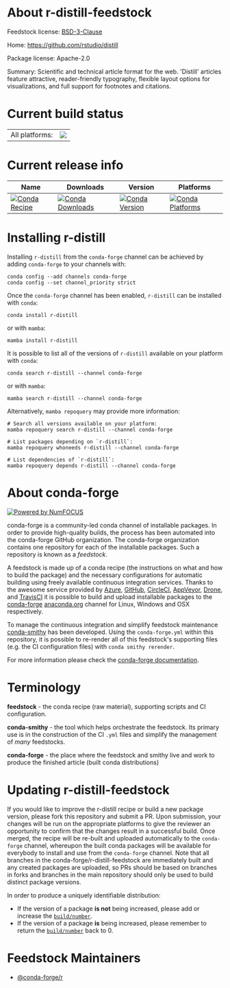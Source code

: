 About r-distill-feedstock
=========================

Feedstock license: [BSD-3-Clause](https://github.com/conda-forge/r-distill-feedstock/blob/main/LICENSE.txt)

Home: https://github.com/rstudio/distill

Package license: Apache-2.0

Summary: Scientific and technical article format for the web. 'Distill' articles feature attractive, reader-friendly typography, flexible layout options for visualizations, and full support for footnotes and citations.

Current build status
====================


<table><tr><td>All platforms:</td>
    <td>
      <a href="https://dev.azure.com/conda-forge/feedstock-builds/_build/latest?definitionId=10084&branchName=main">
        <img src="https://dev.azure.com/conda-forge/feedstock-builds/_apis/build/status/r-distill-feedstock?branchName=main">
      </a>
    </td>
  </tr>
</table>

Current release info
====================

| Name | Downloads | Version | Platforms |
| --- | --- | --- | --- |
| [![Conda Recipe](https://img.shields.io/badge/recipe-r--distill-green.svg)](https://anaconda.org/conda-forge/r-distill) | [![Conda Downloads](https://img.shields.io/conda/dn/conda-forge/r-distill.svg)](https://anaconda.org/conda-forge/r-distill) | [![Conda Version](https://img.shields.io/conda/vn/conda-forge/r-distill.svg)](https://anaconda.org/conda-forge/r-distill) | [![Conda Platforms](https://img.shields.io/conda/pn/conda-forge/r-distill.svg)](https://anaconda.org/conda-forge/r-distill) |

Installing r-distill
====================

Installing `r-distill` from the `conda-forge` channel can be achieved by adding `conda-forge` to your channels with:

```
conda config --add channels conda-forge
conda config --set channel_priority strict
```

Once the `conda-forge` channel has been enabled, `r-distill` can be installed with `conda`:

```
conda install r-distill
```

or with `mamba`:

```
mamba install r-distill
```

It is possible to list all of the versions of `r-distill` available on your platform with `conda`:

```
conda search r-distill --channel conda-forge
```

or with `mamba`:

```
mamba search r-distill --channel conda-forge
```

Alternatively, `mamba repoquery` may provide more information:

```
# Search all versions available on your platform:
mamba repoquery search r-distill --channel conda-forge

# List packages depending on `r-distill`:
mamba repoquery whoneeds r-distill --channel conda-forge

# List dependencies of `r-distill`:
mamba repoquery depends r-distill --channel conda-forge
```


About conda-forge
=================

[![Powered by
NumFOCUS](https://img.shields.io/badge/powered%20by-NumFOCUS-orange.svg?style=flat&colorA=E1523D&colorB=007D8A)](https://numfocus.org)

conda-forge is a community-led conda channel of installable packages.
In order to provide high-quality builds, the process has been automated into the
conda-forge GitHub organization. The conda-forge organization contains one repository
for each of the installable packages. Such a repository is known as a *feedstock*.

A feedstock is made up of a conda recipe (the instructions on what and how to build
the package) and the necessary configurations for automatic building using freely
available continuous integration services. Thanks to the awesome service provided by
[Azure](https://azure.microsoft.com/en-us/services/devops/), [GitHub](https://github.com/),
[CircleCI](https://circleci.com/), [AppVeyor](https://www.appveyor.com/),
[Drone](https://cloud.drone.io/welcome), and [TravisCI](https://travis-ci.com/)
it is possible to build and upload installable packages to the
[conda-forge](https://anaconda.org/conda-forge) [anaconda.org](https://anaconda.org/)
channel for Linux, Windows and OSX respectively.

To manage the continuous integration and simplify feedstock maintenance
[conda-smithy](https://github.com/conda-forge/conda-smithy) has been developed.
Using the ``conda-forge.yml`` within this repository, it is possible to re-render all of
this feedstock's supporting files (e.g. the CI configuration files) with ``conda smithy rerender``.

For more information please check the [conda-forge documentation](https://conda-forge.org/docs/).

Terminology
===========

**feedstock** - the conda recipe (raw material), supporting scripts and CI configuration.

**conda-smithy** - the tool which helps orchestrate the feedstock.
                   Its primary use is in the construction of the CI ``.yml`` files
                   and simplify the management of *many* feedstocks.

**conda-forge** - the place where the feedstock and smithy live and work to
                  produce the finished article (built conda distributions)


Updating r-distill-feedstock
============================

If you would like to improve the r-distill recipe or build a new
package version, please fork this repository and submit a PR. Upon submission,
your changes will be run on the appropriate platforms to give the reviewer an
opportunity to confirm that the changes result in a successful build. Once
merged, the recipe will be re-built and uploaded automatically to the
`conda-forge` channel, whereupon the built conda packages will be available for
everybody to install and use from the `conda-forge` channel.
Note that all branches in the conda-forge/r-distill-feedstock are
immediately built and any created packages are uploaded, so PRs should be based
on branches in forks and branches in the main repository should only be used to
build distinct package versions.

In order to produce a uniquely identifiable distribution:
 * If the version of a package **is not** being increased, please add or increase
   the [``build/number``](https://docs.conda.io/projects/conda-build/en/latest/resources/define-metadata.html#build-number-and-string).
 * If the version of a package **is** being increased, please remember to return
   the [``build/number``](https://docs.conda.io/projects/conda-build/en/latest/resources/define-metadata.html#build-number-and-string)
   back to 0.

Feedstock Maintainers
=====================

* [@conda-forge/r](https://github.com/orgs/conda-forge/teams/r/)

